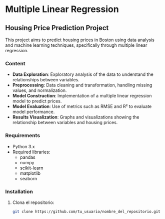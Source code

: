 # Multiple Linear Regression

## Housing Price Prediction Project

This project aims to predict housing prices in Boston using data analysis and machine learning techniques, specifically through multiple linear regression.

### Content

- **Data Exploration**: Exploratory analysis of the data to understand the relationships between variables.
- **Preprocessing**: Data cleaning and transformation, handling missing values, and normalization.
- **Model Construction**: Implementation of a multiple linear regression model to predict prices.
- **Model Evaluation**: Use of metrics such as RMSE and R² to evaluate model performance.
- **Results Visualization**: Graphs and visualizations showing the relationship between variables and housing prices.

### Requirements

- Python 3.x
- Required libraries:
  - pandas
  - numpy
  - scikit-learn
  - matplotlib
  - seaborn

### Installation

1. Clona el repositorio:
   ```bash
   git clone https://github.com/tu_usuario/nombre_del_repositorio.git
